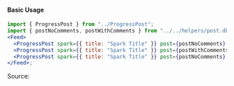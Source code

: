 #### Basic Usage

```jsx
import { ProgressPost } from "../ProgressPost";
import { postNoComments, postWithComments } from "../../helpers/post.db.js";
<Feed>
  <ProgressPost spark={{ title: "Spark Title" }} post={postNoComments} />
  <ProgressPost spark={{ title: "Spark Title" }} post={postWithComments} />
  <ProgressPost spark={{ title: "Spark Title" }} post={postNoComments} />
</Feed>;
```

Source:

```js { "file": "./Feed.js" }
```
